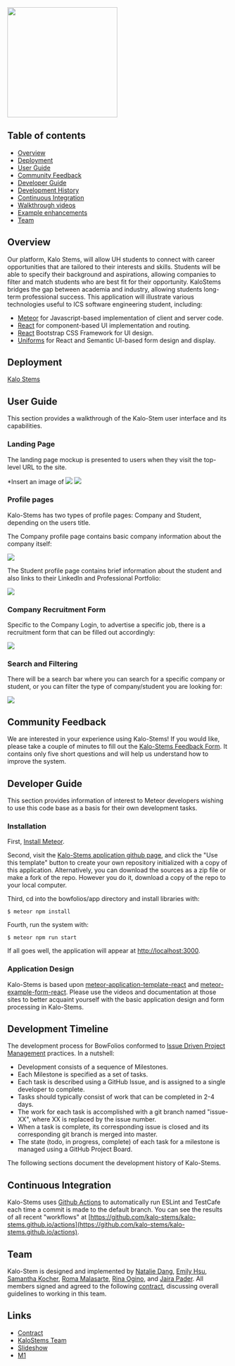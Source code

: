 <img src="pics/kalostems-logo.png" width="250"> 

## Table of contents

* [Overview](#overview)
* [Deployment](#deployment)
* [User Guide](#user-guide)
* [Community Feedback](#community-feedback)
* [Developer Guide](#developer-guide)
* [Development History](#development-history)
* [Continuous Integration](#continuous-integration)
* [Walkthrough videos](#walkthrough-videos)
* [Example enhancements](#example-enhancements)
* [Team](#team)

## Overview

Our platform, Kalo Stems, will allow UH students to connect with career opportunities that are tailored to their interests and skills. Students will be able to specify their background and aspirations, allowing companies to filter and match students who are best fit for their opportunity. KaloStems bridges the gap between academia and industry, allowing students long-term professional success. This application will illustrate various technologies useful to ICS software engineering student, including: 

* [Meteor](https://www.meteor.com/) for Javascript-based implementation of client and server code.
* [React](https://react.dev/) for component-based UI implementation and routing.
* [React](https://react-bootstrap.github.io/) Bootstrap CSS Framework for UI design.
* [Uniforms](https://uniforms.tools/) for React and Semantic UI-based form design and display.

## Deployment
<a href="[https://www.example.com](http://209.38.128.154/)">Kalo Stems</a>

## User Guide
This section provides a walkthrough of the Kalo-Stem user interface and its capabilities.

### Landing Page
The landing page mockup is presented to users when they visit the top-level URL to the site. 

*Insert an image of 
<img src="pics/LandingMockup1.png">
<img src="pics/LandingMockup3.png">

### Profile pages 
Kalo-Stems has two types of profile pages: Company and Student, depending on the users title.

The Company profile page contains basic company information about the company itself:

<img src="pics/company-prof.png">

The Student profile page contains brief information about the student and also links to their LinkedIn and Professional Portfolio:

<img src="pics/student-profile.png">


### Company Recruitment Form
Specific to the Company Login, to advertise a specific job, there is a recruitment form that can be filled out accordingly:

<img src="pics/company-recruit-form.png">

### Search and Filtering
There will be a search bar where you can search for a specific company or student, or you can filter the type of company/student you are looking for:

<img src="pics/search.png">

## Community Feedback
We are interested in your experience using Kalo-Stems! If you would like, please take a couple of minutes to fill out the [Kalo-Stems Feedback Form](https://forms.gle/2oKuKomB4vn7Znak6). It contains only five short questions and will help us understand how to improve the system.

## Developer Guide
This section provides information of interest to Meteor developers wishing to use this code base as a basis for their own development tasks.

### Installation
First, [Install Meteor](https://docs.meteor.com/install.html).

Second, visit the [Kalo-Stems application github page](https://github.com/kalo-stems/kalo-stems.github.io), and click the "Use this template" button to create your own repository initialized with a copy of this application. Alternatively, you can download the sources as a zip file or make a fork of the repo. However you do it, download a copy of the repo to your local computer.

Third, cd into the bowfolios/app directory and install libraries with:
```angular2html
$ meteor npm install
```

Fourth, run the system with:
```angular2html
$ meteor npm run start
```

If all goes well, the application will appear at [http://localhost:3000](http://localhost:3000).

### Application Design
Kalo-Stems is based upon [meteor-application-template-react](https://ics-software-engineering.github.io/meteor-application-template-react/) and [meteor-example-form-react](https://ics-software-engineering.github.io/meteor-example-form-react/).  Please use the videos and documentation at those sites to better acquaint yourself with the basic application design and form processing in Kalo-Stems.

## Development Timeline
The development process for BowFolios conformed to [Issue Driven Project Management](http://courses.ics.hawaii.edu/ics314f19/modules/project-management/) practices. In a nutshell:

* Development consists of a sequence of Milestones.
* Each Milestone is specified as a set of tasks.
* Each task is described using a GitHub Issue, and is assigned to a single developer to complete.
* Tasks should typically consist of work that can be completed in 2-4 days.
* The work for each task is accomplished with a git branch named "issue-XX", where XX is replaced by the issue number.
* When a task is complete, its corresponding issue is closed and its corresponding git branch is merged into master.
* The state (todo, in progress, complete) of each task for a milestone is managed using a GitHub Project Board.

The following sections document the development history of Kalo-Stems.

## Continuous Integration
Kalo-Stems uses [Github Actions](https://docs.github.com/en/free-pro-team@latest/actions) to automatically run ESLint and TestCafe each time a commit is made to the default branch.  You can see the results of all recent "workflows" at [https://github.com/kalo-stems/kalo-stems.github.io/actions](https://github.com/kalo-stems/kalo-stems.github.io/actions).

## Team
Kalo-Stem is designed and implemented by [Natalie Dang](https://ndang562.github.io/), [Emily Hsu](https://ehsugit.github.io/), [Samantha Kocher](https://samanthakocher.github.io/), [Roma Malasarte](https://romamalasarte.github.io/), [Rina Ogino](https://rinaogino.github.io/), and [Jaira Pader](https://jairabp.github.io/). 
All members signed and agreed to the following [contract](https://docs.google.com/document/d/1pQhVukBdsgP-iYddv36u0Z7tSdybe16vppzxzfB3U6Q/edit?usp=sharing), discussing overall guidelines to working in this team.

## Links
* [Contract](https://docs.google.com/document/d/1pQhVukBdsgP-iYddv36u0Z7tSdybe16vppzxzfB3U6Q/edit?usp=sharing)
* [KaloStems Team](https://github.com/orgs/kalo-stems/teams/kalo-stems)
* [Slideshow](https://www.canva.com/design/DAGBZoxKtCk/fQQk6ZFbjSCNc1vgeSsEIQ/edit)
* [M1](https://github.com/orgs/kalo-stems/projects/3/views/1)
